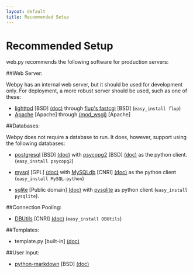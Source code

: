 ```yaml
---
layout: default
title: Recommended Setup
---
```


# Recommended Setup

web.py recommends the following software for production servers:

##Web Server:

Webpy has an internal web server, but it should be used for development only. For deployment, a more robust server should be used, such as one of these:

*  [lighttpd](http://www.lighttpd.net/download/) [BSD] [(doc)](http://trac.lighttpd.net/trac/wiki/#ReferenceDocumentation) through [flup's fastcgi](http://trac.saddi.com/flup) [BSD] (`easy_install flup`)
*  [Apache](http://www.apache.org/) [Apache] through [(mod_wsgi)](http://code.google.com/p/modwsgi/) [Apache]

##Databases:

Webpy does not require a database to run. It does, however, support using the following databases:

*  [postgresql](http://www.postgresql.org/download/) [BSD] [(doc)](http://www.postgresql.org/docs/) with [psycopg2](http://initd.org/pub/software/psycopg/) [BSD] [(doc)](http://www.initd.org/tracker/psycopg/wiki/PsycopgTwo) as the python client. (`easy_install psycopg2`)
  
*  [mysql](http://dev.mysql.com/downloads/mysql/5.0.html) [GPL] [(doc)](http://www.mysql.org/doc/) with [MySQLdb](http://sourceforge.net/project/showfiles.php?group_id=22307) [CNRI] [(doc)](http://mysql-python.sourceforge.net/MySQLdb.html) as the python client (`easy_install MySQL-python`)

*  [sqlite](http://www.sqlite.org/) [Public domain] [(doc)](http://www.sqlite.org/docs.html) with [pysqlite](http://code.google.com/p/pysqlite/) as python client (`easy_install pysqlite`).

##Connection Pooling:
*  [DBUtils](http://www.w4py.org/downloads/DBUtils/) [CNRI] [(doc)](http://www.webwareforpython.org/DBUtils/Docs/UsersGuide.html) (`easy_install DBUtils`)

##Templates:
*  template.py [built-in] [(doc)](/docs/0.3/templetor)

##User Input:
*  [python-markdown](http://sourceforge.net/project/showfiles.php?group_id=153041) [BSD] [(doc)](http://www.freewisdom.org/projects/python-markdown/)
